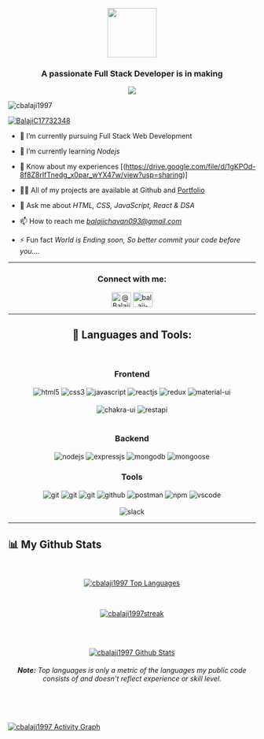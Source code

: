 <div align="center">
  <img src="https://media.giphy.com/media/M9gbBd9nbDrOTu1Mqx/giphy.gif" width="100"/>
</div>

<h3 align="center">A passionate Full Stack Developer is in making</h3>

<!-- Typing SVG by DenverCoder1 - https://github.com/DenverCoder1/readme-typing-svg -->
<p align="center">
  <a href="https://github.com/DenverCoder1/readme-typing-svg">
    <img src="https://readme-typing-svg.demolab.com/?lines=hi! My self Balaji 👦🏽; I am a Full-stack%20web%20developer 👨🏻‍💻; interested in Reading 📖📖♂️;Curious%20to%20learn%20new%20things !&font=Fira%20Code&center=true&width=440&height=45&color=#37bcf7&vCenter=true&size=22&pause=1000"></a>
</p>





<p align="left"> <img src="https://komarev.com/ghpvc/?username=cbalaji1997&label=Profile%20views&color=0e75b6&style=flat" alt="cbalaji1997" /> </p>

<p align="left"> <a href="https://twitter.com/BalajiC17732348" target="blank"><img src="https://img.shields.io/twitter/follow/@BalajiC17732348?logo=twitter&style=for-the-badge" alt="BalajiC17732348" /></a> </p>

- 🔭 I’m currently pursuing Full Stack Web Development

- 🌱 I’m currently learning *Nodejs*

- 📄 Know about my experiences [(https://drive.google.com/file/d/1gKPOd-8f8Z8rIfTnedg_x0par_wYX47w/view?usp=sharing)]

- 👨‍💻 All of my projects are available at Github and [Portfolio](https://cbalaji1997.github.io/)

- 💬 Ask me about *HTML, CSS, JavaScript, React & DSA*

- 📫 How to reach me *balajichavan093@gmail.com*

- ⚡ Fun fact *World is Ending soon, So better commit your code before you....*

<hr />

<h3 align="center">Connect with me:</h3>
<p align="center">
<a href="https://twitter.com/BalajiC17732348" target="blank"><img align="center" src="https://raw.githubusercontent.com/rahuldkjain/github-profile-readme-generator/master/src/images/icons/Social/twitter.svg" alt="@BalajiC17732348" height="30" width="40" /></a>
<a href="https://www.linkedin.com/in/balaji-chavan-92267322b/" target="blank"><img align="center" src="https://raw.githubusercontent.com/rahuldkjain/github-profile-readme-generator/master/src/images/icons/Social/linked-in-alt.svg" alt="balaji-chavan-92267322b/" height="30" width="40" /></a>
</p>

<hr />

<h2 align="center">🚀 Languages and Tools:</h2>
<br/>
<div align="center">
 
 <div align="center"><h3 align="center">Frontend</h3>
<img src="https://img.shields.io/badge/html5-%23E34F26.svg?style=for-the-badge&logo=html5&logoColor=white" align="center" alt="html5">
<img src = "https://img.shields.io/badge/css3-%231572B6.svg?style=for-the-badge&logo=css3&logoColor=white" align="center" alt="css3">
<img src ="https://img.shields.io/badge/javascript-%23323330.svg?style=for-the-badge&logo=javascript&logoColor=%23F7DF1E" align="center" alt="javascript">
<img src="https://img.shields.io/badge/React-20232A?style=for-the-badge&logo=react&logoColor=61DAFB"  align="center" alt="reactjs" />
<img src="https://img.shields.io/badge/Redux-593D88?style=for-the-badge&logo=redux&logoColor=white"  align="center" alt="redux" />
<img src="https://img.shields.io/badge/Material%20UI-007FFF?style=for-the-badge&logo=mui&logoColor=white"  align="center" alt="material-ui"/>
<br/>
<br/>
  <img src = "https://img.shields.io/badge/chakra ui-%234ED1C5.svg?style=for-the-badge&logo=chakraui&logoColor=white" align="center" alt="chakra-ui"/>
  <img src="https://img.shields.io/badge/rest api-%23000000.svg?style=for-the-badge&logo=flask&logoColor=white" align="center" alt="restapi"/>
  
</div>
 <br/>
  <div align="center"><h3 align="center">Backend</h3> 
<img src="https://img.shields.io/badge/Node.js-339933?style=for-the-badge&logo=nodedotjs&logoColor=white" align="center" alt="nodejs" />
<img src="https://img.shields.io/badge/Express.js-000000?style=for-the-badge&logo=express&logoColor=white" align="center" alt="expressjs"/>
<img src="https://img.shields.io/badge/MongoDB-4EA94B?style=for-the-badge&logo=mongodb&logoColor=white" align="center" alt="mongodb"/>
<img src="https://img.shields.io/badge/mongoose-%2300f.svg?style=for-the-badge&logo=fastify&logoColor=white" align="center" alt="mongoose"/>
 </div>
  
  <div align="center"><h3 align="center">Tools</h3> 
   <img src="https://img.shields.io/badge/heroku-%23430098.svg?style=for-the-badge&logo=heroku&logoColor=white" align="center" alt="git"/>
   <img src="https://img.shields.io/badge/netlify-%23000000.svg?style=for-the-badge&logo=netlify&logoColor=#00C7B7" align="center" alt="git"/>
   <img src="https://img.shields.io/badge/vercel-%23000000.svg?style=for-the-badge&logo=vercel&logoColor=whit" align="center" alt="git"/>
<img src="https://img.shields.io/badge/GitHub-100000?style=for-the-badge&logo=github&logoColor=white"  align="center" alt="github"/>
<img src ="https://img.shields.io/badge/Postman-FF6C37?style=for-the-badge&logo=postman&logoColor=white" align="center" alt="postman">
<img src = "https://img.shields.io/badge/NPM-%23000000.svg?style=for-the-badge&logo=npm&logoColor=white" align="center" alt="npm">
   <img src="https://img.shields.io/badge/Visual%20Studio-5C2D91.svg?style=for-the-badge&logo=visual-studio&logoColor=white"  align="center" alt="vscode"/>
   <br/>
<br/>
   <img src="https://img.shields.io/badge/Slack-4A154B?style=for-the-badge&logo=slack&logoColor=white" align="center" alt="slack"/>
 </div>
</div>

<hr />

## 📊 My Github Stats
   <br/>   
    <p align="center">      
  <a href="https://github.com/cbalaji1997/github-readme-stats"><img alt="cbalaji1997 Top Languages" src="https://github-readme-stats.vercel.app/api/top-langs/?username=cbalaji1997&langs_count=8&count_private=true&layout=compact&theme=react&hide_border=true&bg_color=0D1117" /></a>
      </p>      
     <br/>
   <p align="center">
    <a href="https://github.com/cbalaji1997/github-readme-streak-stats">
        <img title="🔥 Get streak stats for your profile at git.io/streak-stats" alt="cbalaji1997streak" src="https://github-readme-streak-stats.herokuapp.com/?user=cbalaji1997&hide_border=true&theme=react&hide_border=true&bg_color=0D1117"/>
    </a>
</p>                                                                                                                                              

  <br/>
  <br/>
     <p align="center">                                                                                                 
    <a href="https://github.com/cbalaji1997/github-readme-stats"><img alt="cbalaji1997 Github Stats" src="https://github-readme-stats.vercel.app/api?username=cbalaji1997&show_icons=true&locale=en&theme=react&hide_border=true&bg_color=0D1117" alt="cbalaji1997" /></a>
    </p>                                                                 
 <h6 align="center"> <b>Note:</b> Top languages is only a metric of the languages my public code consists of and doesn't reflect experience or skill level.</h6>


<br/>
<br/>

<a href="https://github.com/cbalaji1997/github-readme-activity-graph"><img alt="cbalaji1997 Activity Graph" src="https://activity-graph.herokuapp.com/graph?username=cbalaji1997&bg_color=0D1117&color=5BCDEC&line=5BCDEC&point=FFFFFF&hide_border=true" /></a>

<br/>
<br/>

<!-- <p><img align="center" src="https://github-readme-stats.vercel.app/api/top-langs?username=cbalaji1997&show_icons=true&locale=en&layout=compact" alt="cbalaji1997" /></p>

<p>&nbsp;<img align="right" src="https://github-readme-stats.vercel.app/api?username=cbalaji1997&show_icons=true&locale=en" alt="cbalaji1997" /></p>

<p><img align="center" src="https://github-readme-streak-stats.herokuapp.com/?user=jhakailash&" alt="jhakailash" /></p> -->

